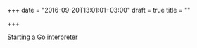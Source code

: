 +++
date = "2016-09-20T13:01:01+03:00"
draft = true
title = ""

+++

<p><a href="https://sbinet.github.io/posts/2016-09-07-start-interpreter">Starting a Go interpreter</a></p>
